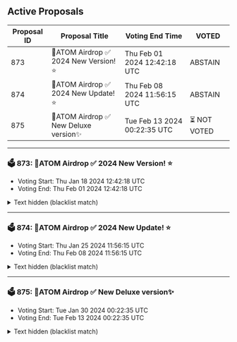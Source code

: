 ## Active Proposals

| Proposal ID | Proposal Title | Voting End Time | VOTED |
|-------------|----------------|-----------------|-------|
| 873 | 💎ATOM Airdrop ✅ 2024 New Version! ⭐ | Thu Feb 01 2024 12:42:18 UTC | ABSTAIN |
| 874 | 💎ATOM Airdrop ✅ 2024 New Update! ⭐ | Thu Feb 08 2024 11:56:15 UTC | ABSTAIN |
| 875 | 💎ATOM Airdrop ✅ New Deluxe version✨ | Tue Feb 13 2024 00:22:35 UTC | ⏳ NOT VOTED |

---

### 🗳 873: 💎ATOM Airdrop ✅ 2024 New Version! ⭐
- Voting Start: Thu Jan 18 2024 12:42:18 UTC
- Voting End: Thu Feb 01 2024 12:42:18 UTC

<details>
<summary>Text hidden (blacklist match)</summary>
 
</details>

---

### 🗳 874: 💎ATOM Airdrop ✅ 2024 New Update! ⭐
- Voting Start: Thu Jan 25 2024 11:56:15 UTC
- Voting End: Thu Feb 08 2024 11:56:15 UTC

<details>
<summary>Text hidden (blacklist match)</summary>
 
</details>

---

### 🗳 875: 💎ATOM Airdrop ✅ New Deluxe version✨
- Voting Start: Tue Jan 30 2024 00:22:35 UTC
- Voting End: Tue Feb 13 2024 00:22:35 UTC

<details>
<summary>Text hidden (blacklist match)</summary>
 
</details>
